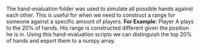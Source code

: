 The hand-evaluation folder was used to simulate all possible hands against each other. 
This is useful for when we need to construct a range for someone against a specific amount of players. 
**For Example:** Player A plays to the 20% of hands. His range is constructed different given the position he is in. Using this hand-evaluation scripts we can distinguish the top 20% of hands and export them to a numpy array.
